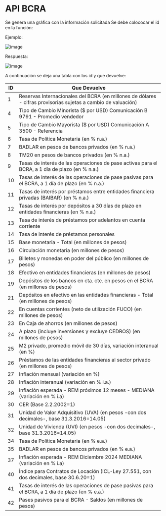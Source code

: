 # API BCRA

Se genera una gráfica con la información solicitada Se debe colococar el id en la función: 

Ejemplo: 

![image](https://github.com/feliperodriguezd/API-BCRA/assets/72653242/2ed93af7-f82b-42a3-949c-3d6e57229d59)

Respuesta:

![image](https://github.com/feliperodriguezd/API-BCRA/assets/72653242/b21d4389-80b1-47e8-ba11-8cde1ecdd209)


A continuación se deja una tabla con los id y que devuelve:

|  ID | Que Devuelve  |
|---|---|
|1| Reservas Internacionales del BCRA (en millones de dólares - cifras provisorias sujetas a cambio de valuación)|
|4| Tipo de Cambio Minorista ($ por USD) Comunicación B 9791 - Promedio vendedor|
|5| Tipo de Cambio Mayorista ($ por USD) Comunicación A 3500 - Referencia|
|6| Tasa de Política Monetaria (en % n.a.)|
|7| BADLAR en pesos de bancos privados (en % n.a.)|
|8| TM20 en pesos de bancos privados (en % n.a.)|
|9| Tasas de interés de las operaciones de pase activas para el BCRA, a 1 día de plazo (en % n.a.)|
|10| Tasas de interés de las operaciones de pase pasivas para el BCRA, a 1 día de plazo (en % n.a.)|
|11| Tasas de interés por préstamos entre entidades financiera privadas (BAIBAR) (en % n.a.)|
|12| Tasas de interés por depósitos a 30 días de plazo en entidades financieras (en % n.a.)|
|13| Tasa de interés de préstamos por adelantos en cuenta corriente|
|14| Tasa de interés de préstamos personales|
|15| Base monetaria - Total (en millones de pesos)|
|16| Circulación monetaria (en millones de pesos)|
|17| Billetes y monedas en poder del público (en millones de pesos)|
|18| Efectivo en entidades financieras (en millones de pesos)|
|19| Depósitos de los bancos en cta. cte. en pesos en el BCRA (en millones de pesos)|
|21| Depósitos en efectivo en las entidades financieras - Total (en millones de pesos)|
|22| En cuentas corrientes (neto de utilización FUCO) (en millones de pesos)|
|23| En Caja de ahorros (en millones de pesos)|
|24| A plazo (incluye inversiones y excluye CEDROS) (en millones de pesos)|
|25| M2 privado, promedio móvil de 30 días, variación interanual (en %)|
|26| Préstamos de las entidades financieras al sector privado (en millones de pesos)|
|27| Inflación mensual (variación en %)|
|28| Inflación interanual (variación en % i.a.)|
|29| Inflación esperada - REM próximos 12 meses - MEDIANA (variación en % i.a)|
|30| CER (Base 2.2.2002=1)|
|31| Unidad de Valor Adquisitivo (UVA) (en pesos -con dos decimales-, base 31.3.2016=14.05)|
|32| Unidad de Vivienda (UVI) (en pesos -con dos decimales-, base 31.3.2016=14.05)|
|34| Tasa de Política Monetaria (en % e.a.)|
|35| BADLAR en pesos de bancos privados (en % e.a.)|
|37| Inflación esperada - REM Diciembre 2024 MEDIANA (variación en % i.a)|
|40| Índice para Contratos de Locación (ICL-Ley 27.551, con dos decimales, base 30.6.20=1)|
|41| Tasas de interés de las operaciones de pase pasivas para el BCRA, a 1 día de plazo (en % e.a.)|
|42| Pases pasivos para el BCRA - Saldos (en millones de pesos)|
